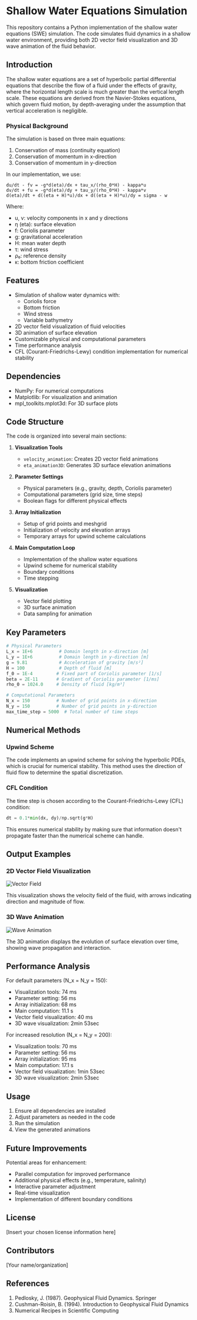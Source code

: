 # Shallow Water Equations Simulation

This repository contains a Python implementation of the shallow water equations (SWE) simulation. The code simulates fluid dynamics in a shallow water environment, providing both 2D vector field visualization and 3D wave animation of the fluid behavior.

## Introduction

The shallow water equations are a set of hyperbolic partial differential equations that describe the flow of a fluid under the effects of gravity, where the horizontal length scale is much greater than the vertical length scale. These equations are derived from the Navier-Stokes equations, which govern fluid motion, by depth-averaging under the assumption that vertical acceleration is negligible.

### Physical Background

The simulation is based on three main equations:
1. Conservation of mass (continuity equation)
2. Conservation of momentum in x-direction
3. Conservation of momentum in y-direction

In our implementation, we use:

```
du/dt - fv = -g*d(eta)/dx + tau_x/(rho_0*H) - kappa*u
dv/dt + fu = -g*d(eta)/dy + tau_y/(rho_0*H) - kappa*v
d(eta)/dt + d((eta + H)*u)/dx + d((eta + H)*u)/dy = sigma - w
```

Where:
- u, v: velocity components in x and y directions
- η (eta): surface elevation
- f: Coriolis parameter
- g: gravitational acceleration
- H: mean water depth
- τ: wind stress
- ρ₀: reference density
- κ: bottom friction coefficient

## Features

- Simulation of shallow water dynamics with:
  - Coriolis force
  - Bottom friction
  - Wind stress
  - Variable bathymetry
- 2D vector field visualization of fluid velocities
- 3D animation of surface elevation
- Customizable physical and computational parameters
- Time performance analysis
- CFL (Courant-Friedrichs-Lewy) condition implementation for numerical stability

## Dependencies

- NumPy: For numerical computations
- Matplotlib: For visualization and animation
- mpl_toolkits.mplot3d: For 3D surface plots

## Code Structure

The code is organized into several main sections:

1. **Visualization Tools**
   - `velocity_animation`: Creates 2D vector field animations
   - `eta_animation3D`: Generates 3D surface elevation animations

2. **Parameter Settings**
   - Physical parameters (e.g., gravity, depth, Coriolis parameter)
   - Computational parameters (grid size, time steps)
   - Boolean flags for different physical effects

3. **Array Initialization**
   - Setup of grid points and meshgrid
   - Initialization of velocity and elevation arrays
   - Temporary arrays for upwind scheme calculations

4. **Main Computation Loop**
   - Implementation of the shallow water equations
   - Upwind scheme for numerical stability
   - Boundary conditions
   - Time stepping

5. **Visualization**
   - Vector field plotting
   - 3D surface animation
   - Data sampling for animation

## Key Parameters

```python
# Physical Parameters
L_x = 1E+6          # Domain length in x-direction [m]
L_y = 1E+6          # Domain length in y-direction [m]
g = 9.81            # Acceleration of gravity [m/s²]
H = 100             # Depth of fluid [m]
f_0 = 1E-4         # Fixed part of Coriolis parameter [1/s]
beta = 2E-11       # Gradient of Coriolis parameter [1/ms]
rho_0 = 1024.0     # Density of fluid [kg/m³]

# Computational Parameters
N_x = 150          # Number of grid points in x-direction
N_y = 150          # Number of grid points in y-direction
max_time_step = 5000  # Total number of time steps
```

## Numerical Methods

### Upwind Scheme
The code implements an upwind scheme for solving the hyperbolic PDEs, which is crucial for numerical stability. This method uses the direction of fluid flow to determine the spatial discretization.

### CFL Condition
The time step is chosen according to the Courant-Friedrichs-Lewy (CFL) condition:
```python
dt = 0.1*min(dx, dy)/np.sqrt(g*H)
```
This ensures numerical stability by making sure that information doesn't propagate faster than the numerical scheme can handle.

## Output Examples

### 2D Vector Field Visualization
![Vector Field](./velocity_image.png)

</video>

This visualization shows the velocity field of the fluid, with arrows indicating direction and magnitude of flow.

### 3D Wave Animation
![Wave Animation](./shallow_3d.png)
</video>




The 3D animation displays the evolution of surface elevation over time, showing wave propagation and interaction.

## Performance Analysis

For default parameters (N_x = N_y = 150):
- Visualization tools: 74 ms
- Parameter setting: 56 ms
- Array initialization: 68 ms
- Main computation: 11.1 s
- Vector field visualization: 40 ms
- 3D wave visualization: 2min 53sec

For increased resolution (N_x = N_y = 200):
- Visualization tools: 70 ms
- Parameter setting: 56 ms
- Array initialization: 95 ms
- Main computation: 17.1 s
- Vector field visualization: 1min 53sec
- 3D wave visualization: 2min 53sec

## Usage

1. Ensure all dependencies are installed
2. Adjust parameters as needed in the code
3. Run the simulation
4. View the generated animations

## Future Improvements

Potential areas for enhancement:
- Parallel computation for improved performance
- Additional physical effects (e.g., temperature, salinity)
- Interactive parameter adjustment
- Real-time visualization
- Implementation of different boundary conditions

## License

[Insert your chosen license information here]

## Contributors

[Your name/organization]

## References

1. Pedlosky, J. (1987). Geophysical Fluid Dynamics. Springer
2. Cushman-Roisin, B. (1994). Introduction to Geophysical Fluid Dynamics
3. Numerical Recipes in Scientific Computing
